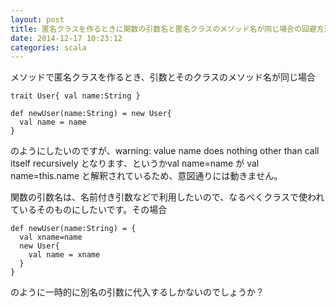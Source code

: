 ```yaml
---
layout: post
title: 匿名クラスを作るときに関数の引数名と匿名クラスのメソッド名が同じ場合の回避方法を知りたい
date: 2014-12-17 10:23:12
categories: scala
---
```

<p>メソッドで匿名クラスを作るとき、引数とそのクラスのメソッド名が同じ場合</p>

<pre><code>trait User{ val name:String }

def newUser(name:String) = new User{
  val name = name
}
</code></pre>

<p>のようにしたいのですが、warning: value name does nothing other than call itself recursively となります、というかval name=name が val name=this.name と解釈されているため、意図通りには動きません。</p>

<p>関数の引数名は、名前付き引数などで利用したいので、なるべくクラスで使われているそのものにしたいです。その場合</p>

<pre><code>def newUser(name:String) = {
  val xname=name
  new User{
    val name = xname
  }
}
</code></pre>

<p>のように一時的に別名の引数に代入するしかないのでしょうか？</p>
